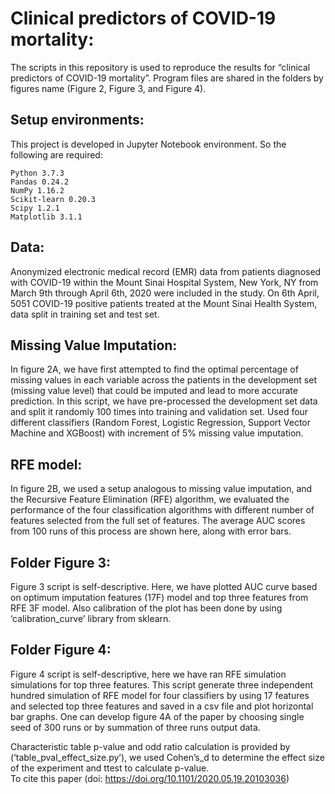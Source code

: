 # Clinical predictors of COVID-19 mortality:

The scripts in this repository is used to reproduce the results for “clinical predictors of COVID-19 mortality”. 
Program files are shared in the folders by figures name (Figure 2, Figure 3, and Figure 4). 
    
## Setup environments: 
This project is developed in Jupyter Notebook environment. So the following are required:

	Python 3.7.3
	Pandas 0.24.2
	NumPy 1.16.2
	Scikit-learn 0.20.3
	Scipy 1.2.1
	Matplotlib 3.1.1
          
## Data: 

Anonymized electronic medical record (EMR) data from patients diagnosed with COVID-19 within the Mount Sinai Hospital System, 
New York, NY from March 9th through April 6th, 2020 were included in the study. On 6th April, 5051 COVID-19 positive patients 
treated at the Mount Sinai Health System, data split in training set and test set.

## Missing Value Imputation: 

In figure 2A, we have first attempted to find the optimal percentage of missing values in each variable across the patients in 
the development set (missing value level) that could be imputed and lead to more accurate prediction. In this script, we have 
pre-processed the development set data and split it randomly 100 times into training and validation set. Used four different 
classifiers (Random Forest, Logistic Regression, Support Vector Machine and XGBoost) with increment of 5% missing value imputation.
 
## RFE model: 

In figure 2B, we used a setup analogous to missing value imputation, and the Recursive Feature Elimination (RFE) algorithm, 
we evaluated the performance of the four classification algorithms with different number of features selected from the full
set of features. The average AUC scores from 100 runs of this process are shown here, along with error bars.
 
## Folder Figure 3: 

Figure 3 script is self-descriptive. Here, we have plotted AUC curve based on optimum imputation features (17F) model and 
top three features from RFE 3F model. Also calibration of the plot has been done by using ‘calibration_curve’ library from sklearn.
    
## Folder Figure 4: 

Figure 4 script is self-descriptive, here we have ran RFE simulation simulations for top three features. This script generate
three independent hundred simulation of RFE model for four classifiers by using 17 features and selected top three features and
saved in a csv file and plot horizontal bar graphs. One can develop figure 4A of the paper by choosing single seed of 300 runs 
or by summation of three runs output data.

Characteristic table p-value and odd ratio calculation is provided by (‘table_pval_effect_size.py’), we used Cohen’s_d to 
determine the effect size of the experiment and ttest to calculate p-value.  
To cite this paper (doi: https://doi.org/10.1101/2020.05.19.20103036)
